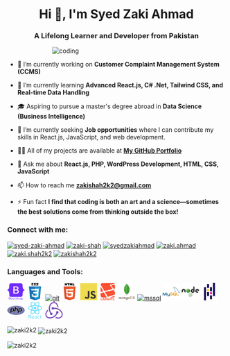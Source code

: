 <h1 align="center">Hi 👋, I'm Syed Zaki Ahmad</h1>
<h3 align="center"><strong>A Lifelong Learner and Developer from Pakistan</strong></h3>

<img align="right" alt="coding" width="400px" src="https://user-images.githubusercontent.com/55389276/140866485-8fb1c876-9a8f-4d6a-98dc-08c4981eaf70.gif">

<br>

- 🔭 I’m currently working on <strong>Customer Complaint Management System (CCMS)</strong>

- 🌱 I’m currently learning <strong>Advanced React.js, C# .Net, Tailwind CSS, and Real-time Data Handling</strong>

- 🎓 Aspiring to pursue a master's degree abroad in <strong>Data Science (Business Intelligence)</strong>

- 👀 I’m currently seeking <strong>Job opportunities</strong> where I can contribute my skills in React.js, JavaScript, and web development.

- 👨‍💻 All of my projects are available at <a href="https://github.com/Zaki2K2"><strong>My GitHub Portfolio</strong></a>

- 💬 Ask me about <strong>React.js, PHP, WordPress Development, HTML, CSS, JavaScript</strong>

- 📫 How to reach me <strong>zakishah2k2@gmail.com</strong>

- ⚡ Fun fact <strong>I find that coding is both an art and a science—sometimes the best solutions come from thinking outside the box!</strong>

<h3 align="left"><strong>Connect with me:</strong></h3>
<p align="left">
  <a href="https://linkedin.com/in/syed-zaki-ahmad" target="_blank"><img align="center" src="https://raw.githubusercontent.com/rahuldkjain/github-profile-readme-generator/master/src/images/icons/Social/linked-in-alt.svg" alt="syed-zaki-ahmad" height="30" width="40" /></a>
  <a href="https://stackoverflow.com/users/zaki-shah" target="_blank"><img align="center" src="https://raw.githubusercontent.com/rahuldkjain/github-profile-readme-generator/master/src/images/icons/Social/stack-overflow.svg" alt="zaki-shah" height="30" width="40" /></a>
  <a href="https://kaggle.com/syedzakiahmad" target="_blank"><img align="center" src="https://raw.githubusercontent.com/rahuldkjain/github-profile-readme-generator/master/src/images/icons/Social/kaggle.svg" alt="syedzakiahmad" height="30" width="40" /></a>
  <a href="https://fb.com/zaki.ahmad" target="_blank"><img align="center" src="https://raw.githubusercontent.com/rahuldkjain/github-profile-readme-generator/master/src/images/icons/Social/facebook.svg" alt="zaki.ahmad" height="30" width="40" /></a>
  <a href="https://instagram.com/zaki.shah2k2" target="_blank"><img align="center" src="https://raw.githubusercontent.com/rahuldkjain/github-profile-readme-generator/master/src/images/icons/Social/instagram.svg" alt="zaki.shah2k2" height="30" width="40" /></a>
  <a href="https://www.hackerrank.com/zakishah2k2" target="_blank"><img align="center" src="https://raw.githubusercontent.com/rahuldkjain/github-profile-readme-generator/master/src/images/icons/Social/hackerrank.svg" alt="zakishah2k2" height="30" width="40" /></a>
</p>

<h3 align="left"><strong>Languages and Tools:</strong></h3>
<p align="left">
  <a href="https://getbootstrap.com" target="_blank" rel="noreferrer"><img src="https://raw.githubusercontent.com/devicons/devicon/master/icons/bootstrap/bootstrap-plain-wordmark.svg" alt="bootstrap" width="40" height="40"/></a>
  <a href="https://www.w3schools.com/css/" target="_blank" rel="noreferrer"><img src="https://raw.githubusercontent.com/devicons/devicon/master/icons/css3/css3-original-wordmark.svg" alt="css3" width="40" height="40"/></a>
  <a href="https://git-scm.com/" target="_blank" rel="noreferrer"><img src="https://www.vectorlogo.zone/logos/git-scm/git-scm-icon.svg" alt="git" width="40" height="40"/></a>
  <a href="https://www.w3.org/html/" target="_blank" rel="noreferrer"><img src="https://raw.githubusercontent.com/devicons/devicon/master/icons/html5/html5-original-wordmark.svg" alt="html5" width="40" height="40"/></a>
  <a href="https://developer.mozilla.org/en-US/docs/Web/JavaScript" target="_blank" rel="noreferrer"><img src="https://raw.githubusercontent.com/devicons/devicon/master/icons/javascript/javascript-original.svg" alt="javascript" width="40" height="40"/></a>
  <a href="https://laravel.com/" target="_blank" rel="noreferrer"><img src="https://raw.githubusercontent.com/devicons/devicon/master/icons/laravel/laravel-plain-wordmark.svg" alt="laravel" width="40" height="40"/></a>
  <a href="https://www.mongodb.com/" target="_blank" rel="noreferrer"><img src="https://raw.githubusercontent.com/devicons/devicon/master/icons/mongodb/mongodb-original-wordmark.svg" alt="mongodb" width="40" height="40"/></a>
  <a href="https://www.microsoft.com/en-us/sql-server" target="_blank" rel="noreferrer"><img src="https://www.svgrepo.com/show/303229/microsoft-sql-server-logo.svg" alt="mssql" width="40" height="40"/></a>
  <a href="https://www.mysql.com/" target="_blank" rel="noreferrer"><img src="https://raw.githubusercontent.com/devicons/devicon/master/icons/mysql/mysql-original-wordmark.svg" alt="mysql" width="40" height="40"/></a>
  <a href="https://nodejs.org" target="_blank" rel="noreferrer"><img src="https://raw.githubusercontent.com/devicons/devicon/master/icons/nodejs/nodejs-original-wordmark.svg" alt="nodejs" width="40" height="40"/></a>
  <a href="https://pandas.pydata.org/" target="_blank" rel="noreferrer"><img src="https://raw.githubusercontent.com/devicons/devicon/2ae2a900d2f041da66e950e4d48052658d850630/icons/pandas/pandas-original.svg" alt="pandas" width="40" height="40"/></a>
  <a href="https://www.php.net" target="_blank" rel="noreferrer"><img src="https://raw.githubusercontent.com/devicons/devicon/master/icons/php/php-original.svg" alt="php" width="40" height="40"/></a>
  <a href="https://reactjs.org/" target="_blank" rel="noreferrer"><img src="https://raw.githubusercontent.com/devicons/devicon/master/icons/react/react-original-wordmark.svg" alt="react" width="40" height="40"/></a>
  <a href="https://redux.js.org" target="_blank" rel="noreferrer"><img src="https://raw.githubusercontent.com/devicons/devicon/master/icons/redux/redux-original.svg" alt="redux" width="40" height="40"/></a>
</p>

<p><img align="left" src="https://github-readme-stats.vercel.app/api/top-langs?username=zaki2k2&show_icons=true&locale=en&layout=compact" alt="zaki2k2" /></p>

<p>&nbsp;<img align="center" src="https://github-readme-stats.vercel.app/api?username=zaki2k2&show_icons=true&locale=en" alt="zaki2k2" /></p>

<p><img align="center" src="https://github-readme-streak-stats.herokuapp.com/?user=zaki2k2&" alt="zaki2k2" /></p>
